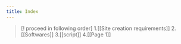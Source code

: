 ```yaml
---
title: Index
---
```

>[! proceed in following order] 
>1.[[Site creation requirements]]
>2.[[Softwares]]
>3.[[script]]
>4.[[Page 1]]


